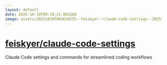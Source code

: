 ```yaml
---
layout: default
date: 2025-10-10T09:18:21.063260
image: assets/20251010T064630555--feiskyer--claude-code-settings--20251010T065830971--cropped.png
---
```


# [feiskyer/claude-code-settings](https://github.com/feiskyer/claude-code-settings)

Claude Code settings and commands for streamlined coding workflows
